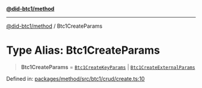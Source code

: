 [**@did-btc1/method**](../README.md)

***

[@did-btc1/method](../globals.md) / Btc1CreateParams

# Type Alias: Btc1CreateParams

> **Btc1CreateParams** = [`Btc1CreateKeyParams`](Btc1CreateKeyParams.md) \| [`Btc1CreateExternalParams`](Btc1CreateExternalParams.md)

Defined in: [packages/method/src/btc1/crud/create.ts:10](https://github.com/dcdpr/did-btc1-js/blob/751aedd75738c26882a2149e644ae32b9e424707/packages/method/src/btc1/crud/create.ts#L10)
